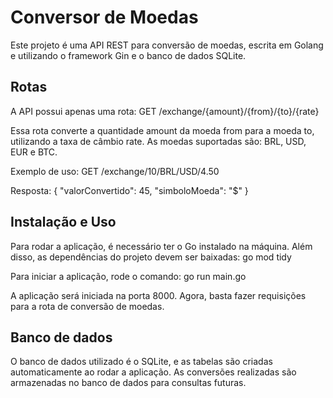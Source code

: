  # Conversor de Moedas  #
Este projeto é uma API REST para conversão de moedas, escrita em Golang e utilizando o framework Gin e o banco de dados SQLite.

## Rotas ##
A API possui apenas uma rota:
GET /exchange/{amount}/{from}/{to}/{rate}

Essa rota converte a quantidade amount da moeda from para a moeda to, utilizando a taxa de câmbio rate. As moedas suportadas são: BRL, USD, EUR e BTC.

Exemplo de uso:
GET /exchange/10/BRL/USD/4.50

Resposta:
{
  "valorConvertido": 45,
  "simboloMoeda": "$"
}


## Instalação e Uso ##
Para rodar a aplicação, é necessário ter o Go instalado na máquina. Além disso, as dependências do projeto devem ser baixadas:
go mod tidy

Para iniciar a aplicação, rode o comando:
go run main.go

A aplicação será iniciada na porta 8000. Agora, basta fazer requisições para a rota de conversão de moedas.

## Banco de dados ##
O banco de dados utilizado é o SQLite, e as tabelas são criadas automaticamente ao rodar a aplicação. As conversões realizadas são armazenadas no banco de dados para consultas futuras.
